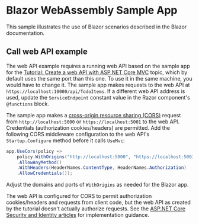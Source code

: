 # Blazor WebAssembly Sample App

This sample illustrates the use of Blazor scenarios described in the Blazor documentation.

## Call web API example

The web API example requires a running web API based on the sample app for the <a href="https://docs.microsoft.com/aspnet/core/tutorials/first-web-api">Tutorial: Create a web API with ASP.NET Core MVC</a> topic, which by default uses the same port than this one. To use it in the same machine, you would have to change it. The sample app makes requests to the web API at `https://localhost:10000/api/TodoItems`. If a different web API address is used, update the `ServiceEndpoint` constant value in the Razor component's `@functions` block.</p>

The sample app makes a <a href="https://docs.microsoft.com/aspnet/core/security/cors">cross-origin resource sharing (CORS)</a> request from `http://localhost:5000` or `https://localhost:5001` to the web API. Credentials (authorization cookies/headers) are permitted. Add the following CORS middleware configuration to the web API's `Startup.Configure` method before it calls `UseMvc`:</p>

```csharp
app.UseCors(policy => 
    policy.WithOrigins("http://localhost:5000", "https://localhost:5001")
    .AllowAnyMethod()
    .WithHeaders(HeaderNames.ContentType, HeaderNames.Authorization)
    .AllowCredentials());
```

Adjust the domains and ports of `WithOrigins` as needed for the Blazor app.

The web API is configured for CORS to permit authorization cookies/headers and requests from client code, but the web API as created by the tutorial doesn't actually authorize requests. See the <a href="https://docs.microsoft.com/aspnet/core/security/">ASP.NET Core Security and Identity articles</a> for implementation guidance.
